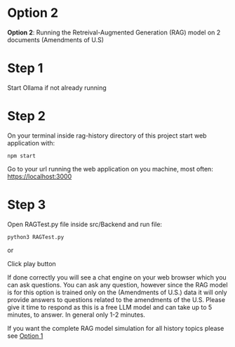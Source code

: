 # Option 2

**Option 2**: Running the Retreival-Augmented Generation (RAG) model on 2 documents (Amendments of U.S)

# Step 1

Start Ollama if not already running

# Step 2

On your terminal inside rag-history directory of this project start web application with:

    npm start

Go to your url running the web application on you machine, most often: [https://localhost:3000](https://localhost:3000)


# Step 3

Open RAGTest.py file inside src/Backend and run file:

    python3 RAGTest.py

or

Click play button


If done correctly you will see a chat engine on your web browser which you can ask questions. 
You can ask any question, however since the RAG model is for this option is trained only on the (Amendments of U.S.) data it will only provide
answers to questions related to the amendments of the U.S. Please give it time to respond as this is a free LLM model and can take up to 5 minutes,
to answer. In general only 1-2 minutes.

If you want the complete RAG model simulation for all history topics please see [Option 1](Option_1_README.md)
